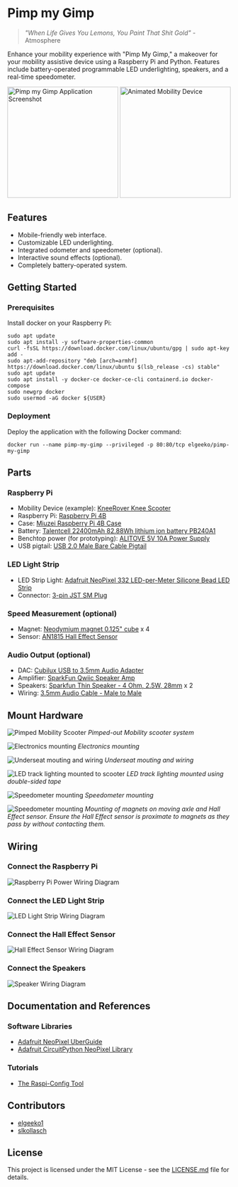 # Pimp my Gimp

>_"When Life Gives You Lemons, You Paint That Shit Gold"_
> \- Atmosphere

Enhance your mobility experience with "Pimp My Gimp," a makeover for your mobility assistive device using a Raspberry Pi and Python. Features include battery-operated programmable LED underlighting, speakers, and a real-time speedometer.

<img src="docs/web-app-screenshot.png" alt="Pimp my Gimp Application Screenshot" width="250"/> <img src="docs/animated-mobility-device.png" alt="Animated Mobility Device" width="250"/>


## Features

- Mobile-friendly web interface.
- Customizable LED underlighting.
- Integrated odometer and speedometer (optional).
- Interactive sound effects (optional).
- Completely battery-operated system.

## Getting Started

### Prerequisites

Install docker on your Raspberry Pi:
```shell
sudo apt update
sudo apt install -y software-properties-common
curl -fsSL https://download.docker.com/linux/ubuntu/gpg | sudo apt-key add -
sudo apt-add-repository "deb [arch=armhf] https://download.docker.com/linux/ubuntu $(lsb_release -cs) stable"
sudo apt update
sudo apt install -y docker-ce docker-ce-cli containerd.io docker-compose
sudo newgrp docker
sudo usermod -aG docker ${USER}
```


### Deployment

Deploy the application with the following Docker command:

```shell
docker run --name pimp-my-gimp --privileged -p 80:80/tcp elgeeko/pimp-my-gimp
```

## Parts

### Raspberry Pi

- Mobility Device (example): [KneeRover Knee Scooter](https://www.amazon.com/dp/B01J4AMXD8)
- Raspberry Pi: [Raspberry Pi 4B](https://www.raspberrypi.com/products/raspberry-pi-4-model-b/)
- Case: [Miuzei Raspberry Pi 4B Case](https://a.co/d/8ELukua)
- Battery: [Talentcell 22400mAh 82.88Wh lithium ion battery PB240A1](https://www.amazon.com/dp/B078T7M9HZ)
- Benchtop power (for prototyping): [ALITOVE 5V 10A Power Supply](https://www.amazon.com/dp/B0852HL336)
- USB pigtail: [USB 2.0 Male Bare Cable Pigtail](https://www.amazon.com/dp/B09ZQNJ2DJ)

### LED Light Strip
- LED Strip Light: [Adafruit NeoPixel 332 LED-per-Meter Silicone Bead LED Strip](https://www.adafruit.com/product/4865)
- Connector: [3-pin JST SM Plug](https://www.adafruit.com/product/1663)

### Speed Measurement (optional)

- Magnet: [Neodymium magnet 0.125" cube](https://www.sparkfun.com/products/8644) x 4
- Sensor: [AN1815 Hall Effect Sensor](https://www.sparkfun.com/products/14709)

### Audio Output (optional)

- DAC: [Cubilux USB to 3.5mm Audio Adapter](https://a.co/d/5YjWS0N)
- Amplifier: [SparkFun Qwiic Speaker Amp](https://www.sparkfun.com/products/20690)
- Speakers: [Sparkfun Thin Speaker - 4 Ohm, 2.5W, 28mm](https://www.sparkfun.com/products/21311) x 2
- Wiring: [3.5mm Audio Cable - Male to Male](https://www.amazon.com/3-5mm-CGTime-Plated-Auxiliary-Stereo/dp/B074QHNY5Q)


## Mount Hardware

![Pimped Mobility Scooter](docs/scooter-system.jpg)
_Pimped-out Mobility scooter system_

![Electronics mounting](docs/scooter-under-seat-1.jpg)
_Electronics mounting_

![Underseat mouting and wiring](docs/scooter-under-seat-2.jpg)
_Underseat mouting and wiring_

![LED track lighting mounted to scooter](docs/scooter-lights.jpg)
_LED track lighting mounted using double-sided tape_

![Speedometer mounting](docs/scooter-speedometer-1.jpg)
_Speedometer mounting_

![Speedometer mounting](docs/scooter-speedometer-2.jpg)
_Mounting of magnets on moving axle and Hall Effect sensor. Ensure the Hall Effect sensor is proximate to magnets as they pass by without contacting them._

## Wiring

### Connect the Raspberry Pi
![Raspberry Pi Power Wiring Diagram](docs/wiring-rpi-power.svg)

### Connect the LED Light Strip
![LED Light Strip Wiring Diagram](docs/wiring-lights.svg)

### Connect the Hall Effect Sensor
![Hall Effect Sensor Wiring Diagram](docs/wiring-speedometer.svg)

### Connect the Speakers
![Speaker Wiring Diagram](docs/wiring-audio.svg)

## Documentation and References

### Software Libraries

- [Adafruit NeoPixel UberGuide](https://learn.adafruit.com/adafruit-neopixel-uberguide)
- [Adafruit CircuitPython NeoPixel Library](https://github.com/adafruit/Adafruit_CircuitPython_NeoPixel)

### Tutorials

- [The Raspi-Config Tool](https://www.raspberrypi.com/documentation/computers/configuration.html)

## Contributors

- [elgeeko1](https://github.com/elgeeko1)
- [slkollasch](https://github.com/slkollasch)

## License

This project is licensed under the MIT License - see the [LICENSE.md](LICENSE.md) file for details.